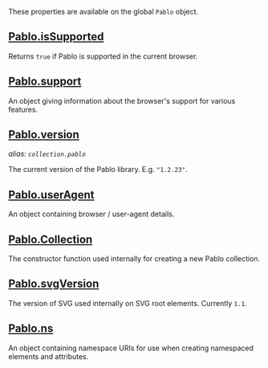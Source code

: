 These properties are available on the global `Pablo` object.

## [Pablo.isSupported](/api/Pablo.isSupported/)

Returns `true` if Pablo is supported in the current browser.


## [Pablo.support](/api/Pablo.support)

An object giving information about the browser's support for various features.


## [Pablo.version](/api/Pablo.version/)
_alias: `collection.pablo`_

The current version of the Pablo library. E.g. `"1.2.23"`.


## [Pablo.userAgent](/api/Pablo.userAgent)

An object containing browser / user-agent details.


## [Pablo.Collection](/api/Pablo.Collection/)

The constructor function used internally for creating a new Pablo collection.


## [Pablo.svgVersion](/api/Pablo.svgVersion/)

The version of SVG used internally on SVG root elements. Currently `1.1`.


## [Pablo.ns](/api/Pablo.ns/)

An object containing namespace URIs for use when creating namespaced elements and attributes.
